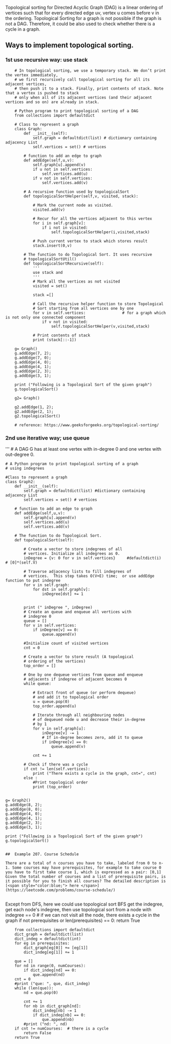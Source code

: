 
Topological sorting  for Directed Acyclic Graph (DAG) is a linear ordering of vertices such that for
 every directed edge uv, vertex u comes before v in the ordering. Topological Sorting for a graph is 
 not possible if the graph is not a DAG. Therefore, it could be also used to check whether there is a cycle in a graph.


## Ways to implement topological sorting. 

 ### 1st use recursive way:  use stack


```
    # In topological sorting, we use a temporary stack. We don’t print the vertex immediately,
    # we first recursively call topological sorting for all its adjacent vertices,
    # then push it to a stack. Finally, print contents of stack. Note that a vertex is pushed to stack
    # only when all of its adjacent vertices (and their adjacent vertices and so on) are already in stack.

    # Python program to print topological sorting of a DAG
    from collections import defaultdict
    
    # Class to represent a graph
    class Graph:
        def __init__(self):
            self.graph = defaultdict(list) # dictionary containing adjacency List
            self.vertices = set() # vertices
    
        # function to add an edge to graph
        def addEdge(self,u,v):
            self.graph[u].append(v)
            if u not in self.vertices:
                self.vertices.add(u)
            if v not in self.vertices:
                self.vertices.add(v)
                
        # A recursive function used by topologicalSort
        def topologicalSortHelper(self,v, visited, stack):
    
            # Mark the current node as visited.
            visited.add(v)
    
            # Recur for all the vertices adjacent to this vertex
            for i in self.graph[v]:
                if i not in visited:
                    self.topologicalSortHelper(i,visited,stack)
    
            # Push current vertex to stack which stores result
            stack.insert(0,v)
    
        # The function to do Topological Sort. It uses recursive 
        # topologicalSortUtil()
        def topologicalSortRecursive(self):
            '''
            use stack and 
            '''
            # Mark all the vertices as not visited
            visited = set()
        
            stack =[]
    
            # Call the recursive helper function to store Topological
            # Sort starting from all vertices one by one
            for v in self.vertices:                # for a graph which is not only one connected component
                if v not in visited:
                    self.topologicalSortHelper(v,visited,stack)
    
            # Print contents of stack
            print (stack[::-1])

    g= Graph()
    g.addEdge(7, 2);
    g.addEdge(7, 0);
    g.addEdge(4, 0);
    g.addEdge(4, 1);
    g.addEdge(2, 3);
    g.addEdge(3, 1);       

    print ("Following is a Topological Sort of the given graph")
    g.topologicalSort()

    g2= Graph()

    g2.addEdge(1, 2);
    g2.addEdge(2, 1);
    g2.topologicalSort()

    # reference: https://www.geeksforgeeks.org/topological-sorting/
```


 ### 2nd use iterative way;  use queue

'''
    # A DAG G has at least one vertex with in-degree 0 and one vertex with out-degree 0.

    # A Python program to print topological sorting of a graph
    # using indegrees
    
    #Class to represent a graph
    class Graph2:
        def __init__(self):
            self.graph = defaultdict(list) #dictionary containing adjacency List
            self.vertices = set() # vertices
            
        # function to add an edge to graph
        def addEdge(self,u,v):
            self.graph[u].append(v)
            self.vertices.add(u)
            self.vertices.add(v)
                
        # The function to do Topological Sort. 
        def topologicalSort(self):
            
            # Create a vector to store indegrees of all
            # vertices. Initialize all indegrees as 0.
            inDegree = {v: 0 for v in self.vertices}     #defaultdict(i)      # [0]*(self.V)
            
            # Traverse adjacency lists to fill indegrees of
            # vertices.  This step takes O(V+E) time;  or use addEdge function to put indegree
            for v in self.graph:
                for dst in self.graph[v]:
                    inDegree[dst] += 1
                        
    
            print (" inDegree ", inDegree)
            # Create an queue and enqueue all vertices with
            # indegree 0
            queue = []
            for v in self.vertices:
                if inDegree[v] == 0:
                    queue.append(v)
                    
            #Initialize count of visited vertices
            cnt = 0
    
            # Create a vector to store result (A topological
            # ordering of the vertices)
            top_order = []
    
            # One by one dequeue vertices from queue and enqueue
            # adjacents if indegree of adjacent becomes 0
            while queue:
    
                # Extract front of queue (or perform dequeue)
                # and add it to topological order
                u = queue.pop(0)
                top_order.append(u)
                
                # Iterate through all neighbouring nodes
                # of dequeued node u and decrease their in-degree
                # by 1
                for v in self.graph[u]:
                    inDegree[v] -= 1
                    # If in-degree becomes zero, add it to queue
                    if inDegree[v] == 0:
                        queue.append(v)
    
                cnt += 1
                
            # Check if there was a cycle
            if cnt != len(self.vertices):
                print ("There exists a cycle in the graph, cnt=", cnt)
            else :
                #Print topological order
                print (top_order)
                
                  
    g= Graph2()
    g.addEdge(8, 2);
    g.addEdge(8, 0);
    g.addEdge(4, 0);
    g.addEdge(4, 1);
    g.addEdge(2, 3);
    g.addEdge(3, 1);
    
    print ("Following is a Topological Sort of the given graph")
    g.topologicalSort()

```

##  Example 207. Course Schedule

There are a total of n courses you have to take, labeled from 0 to n-1. Some courses may have prerequisites, for example to take course 0 you have to first take course 1, which is expressed as a pair: [0,1] Given the total number of courses and a list of prerequisite pairs, is it possible for you to finish all courses? The detailed description is [<span style="color:blue;"> here </span>](https://leetcode.com/problems/course-schedule/)


```
Except from DFS, here we could use topological sort BFS get the indegree, get each node's indegree, then use topological sort from a node with indegree == 0
    # if we can not visit all the node, there exists a cycle in the graph
        if not prerequisites or len(prerequisites) == 0:
            return True
        
        from collections import defaultdict
        dict_graph = defaultdict(list)
        dict_indeg = defaultdict(int)
        for eg in prerequisites:
            dict_graph[eg[0]] += [eg[1]]
            dict_indeg[eg[1]] += 1
            
        que = []
        for nd in range(0, numCourses):
            if dict_indeg[nd] == 0:
                que.append(nd)
        cnt = 0  
        #print ("que: ", que, dict_indeg)
        while (len(que)):
            nd = que.pop(0)
            
            cnt += 1
            for nb in dict_graph[nd]:
                dict_indeg[nb] -= 1
                if dict_indeg[nb] == 0:
                    que.append(nb)
            #print ("nd: ", nd)
        if cnt != numCourses:  # there is a cycle
            return False
        return True

```